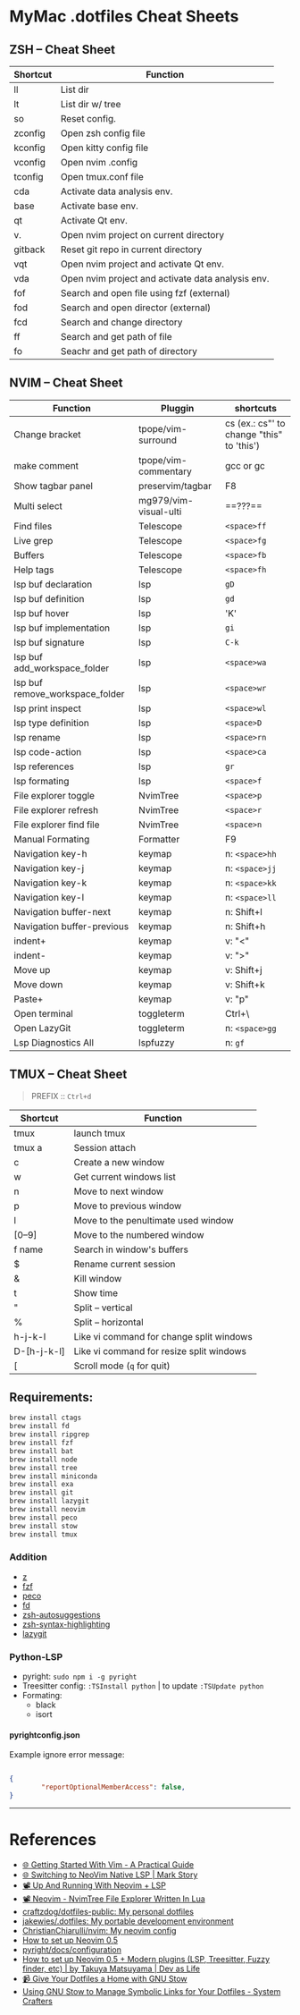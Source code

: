 # MyMac .dotfiles Cheat Sheets

## ZSH – Cheat Sheet

| Shortcut | Function                                          |
| -------- | ------------------------------------------------- |
| ll       | List dir                                          |
| lt       | List dir w/ tree                                  |
| so       | Reset config.                                     |
| zconfig  | Open zsh config file                              |
| kconfig  | Open kitty config file                            |
| vconfig  | Open nvim .config                                 |
| tconfig  | Open tmux.conf file                               |
| cda      | Activate data analysis env.                       |
| base     | Activate base env.                                |
| qt       | Activate Qt env.                                  |
| v.       | Open nvim project on current directory            |
| gitback  | Reset git repo in current directory               |
| vqt      | Open nvim project and activate Qt env.            |
| vda      | Open nvim project and activate data analysis env. |
| fof      | Search and open file using fzf (external)         |
| fod      | Search and open director (external)               |
| fcd      | Search and change directory                       |
| ff       | Search and get path of file                       |
| fo       | Seachr and get path of directory                  |

## NVIM – Cheat Sheet

| Function                        | Pluggin                | shortcuts                                 |
| ------------------------------- | ---------------------- | ----------------------------------------- |
| Change bracket                  | tpope/vim-surround     | cs (ex.: cs"' to change "this" to 'this') |
| make comment                    | tpope/vim-commentary   | gcc or gc                                 |
| Show tagbar panel               | preservim/tagbar       | F8                                        |
| Multi select                    | mg979/vim-visual-ulti | ==???==                                   |
| Find files                      | Telescope              | `<space>ff`                               |
| Live grep                       | Telescope              | `<space>fg`                               |
| Buffers                         | Telescope              | `<space>fb`                               |
| Help tags                       | Telescope              | `<space>fh`                               |
| lsp buf declaration             | lsp                    | `gD`                                      |
| lsp buf definition              | lsp                    | `gd`                                      |
| lsp buf hover                   | lsp                    | 'K'                                       |
| lsp buf implementation          | lsp                    | `gi`                                      |
| lsp buf signature               | lsp                    | `C-k`                                     |
| lsp buf add_workspace_folder    | lsp                    | `<space>wa`                               |
| lsp buf remove_workspace_folder | lsp                    | `<space>wr`                               |
| lsp print inspect               | lsp                    | `<space>wl`                               |
| lsp type definition             | lsp                    | `<space>D`                                |
| lsp rename                      | lsp                    | `<space>rn`                               |
| lsp code-action                 | lsp                    | `<space>ca`                               |
| lsp references                  | lsp                    | `gr`                                      |
| lsp formating                   | lsp                    | `<space>f`                                |
| File explorer toggle            | NvimTree               | `<space>p`                                |
| File explorer refresh           | NvimTree               | `<space>r`                                |
| File explorer find file         | NvimTree               | `<space>n`                                |
| Manual Formating                | Formatter              | F9                                        |
| Navigation key-h                | keymap                 | n: `<space>hh`                            |
| Navigation key-j                | keymap                 | n: `<space>jj`                            |
| Navigation key-k                | keymap                 | n: `<space>kk`                            |
| Navigation key-l                | keymap                 | n: `<space>ll`                            |
| Navigation buffer-next          | keymap                 | n: Shift+l                                |
| Navigation buffer-previous      | keymap                 | n: Shift+h                                |
| indent+                         | keymap                 | v: "<"                                    |
| indent-                         | keymap                 | v: ">"                                    |
| Move up                         | keymap                 | v: Shift+j                                |
| Move down                       | keymap                 | v: Shift+k                                |
| Paste+                          | keymap                 | v: "p"                                    |
| Open terminal                   | toggleterm             | Ctrl+\                                    |
| Open LazyGit                    | toggleterm             | n: `<space>gg`                            |
| Lsp Diagnostics All             | lspfuzzy               | n: `gf`                                   |



## TMUX – Cheat Sheet

> PREFIX :: `Ctrl+d`

| Shortcut    | Function                                 |
| ----------- | ---------------------------------------- |
| tmux        | launch tmux                              |
| tmux a      | Session attach                           |
| c           | Create a new window                      |
| w           | Get current windows list                 |
| n           | Move to next window                      |
| p           | Move to previous window                  |
| l           | Move to the penultimate used window      |
| [0–9]       | Move to the numbered window              |
| f name      | Search in window's buffers               |
| $           | Rename current session                   |
| &           | Kill window                              |
| t           | Show time                                |
| "           | Split – vertical                         |
| %           | Split – horizontal                       |
| h-j-k-l     | Like vi command for change split windows |
| D-[h-j-k-l] | Like vi command for resize split windows |
| [           | Scroll mode (`q` for quit)               |



## Requirements:

```php
brew install ctags
brew install fd
brew install ripgrep
brew install fzf
brew install bat
brew install node
brew install tree
brew install miniconda
brew install exa
brew install git
brew install lazygit
brew install neovim
brew install peco
brew install stow
brew install tmux

```
### Addition

- [z](https://github.com/agkozak/zsh-z)
- [fzf](https://github.com/junegunn/fzf)
- [peco](https://github.com/peco/peco)
- [fd](https://github.com/sharkdp/fd)
- [zsh-autosuggestions](https://github.com/zsh-users/zsh-autosuggestions)
- [zsh-syntax-highlighting](https://github.com/zsh-users/zsh-syntax-highlighting)
- [lazygit](https://github.com/jesseduffield/lazygit)

### Python-LSP

- pyright: `sudo npm i -g pyright`
- Treesitter config: `:TSInstall python` | to update `:TSUpdate python`
- Formating:
	- black
	- isort

#### pyrightconfig.json

Example ignore error message:

```json

{
        "reportOptionalMemberAccess": false,
}

```
---
# References

- [🌐 Getting Started With Vim - A Practical Guide](https://www.jakewiesler.com/blog/getting-started-with-vim#neovim)
- [🌐 Switching to NeoVim Native LSP | Mark Story](https://mark-story.com/posts/view/switching-to-neovim-native-lsp)
- [📽️ Up And Running With Neovim + LSP](https://youtu.be/36o52-2_83M)
- [📽️ Neovim - NvimTree File Explorer Written In Lua](https://youtu.be/SpexCBrZ1pQ)
- [craftzdog/dotfiles-public: My personal dotfiles](https://github.com/craftzdog/dotfiles-public)
- [jakewies/.dotfiles: My portable development environment](https://github.com/jakewies/.dotfiles)
- [ChristianChiarulli/nvim: My neovim config](https://github.com/ChristianChiarulli/nvim)
- [How to set up Neovim 0.5](https://blog.inkdrop.app/how-to-set-up-neovim-0-5-modern-plugins-lsp-treesitter-etc-542c3d9c9887)
- [pyright/docs/configuration](pyright-doc.md)
- [How to set up Neovim 0.5 + Modern plugins (LSP, Treesitter, Fuzzy finder, etc) | by Takuya Matsuyama | Dev as Life](https://blog.inkdrop.app/how-to-set-up-neovim-0-5-modern-plugins-lsp-treesitter-etc-542c3d9c9887)
- [📹 Give Your Dotfiles a Home with GNU Stow](https://youtu.be/CxAT1u8G7is)
- [Using GNU Stow to Manage Symbolic Links for Your Dotfiles - System Crafters](https://systemcrafters.net/managing-your-dotfiles/using-gnu-stow/)

